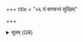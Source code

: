 +++
title = "०६ यं बाणवन्तं सुदिहम्"

+++
<details><summary>मूलम् (GR)</summary>

यं बाणवन्तं सुदिहं संभरन्ति  
यं वा हस्तं ब्राह्मणस्यारभन्ते ।  
समाम्यो वरुणो यं जघान  
तस्य श्मशानाद् अधि लोष्ट आभृतः  
स त्वा न हिंसाच् छिवतातिर् अस्तु ते ॥
</details>